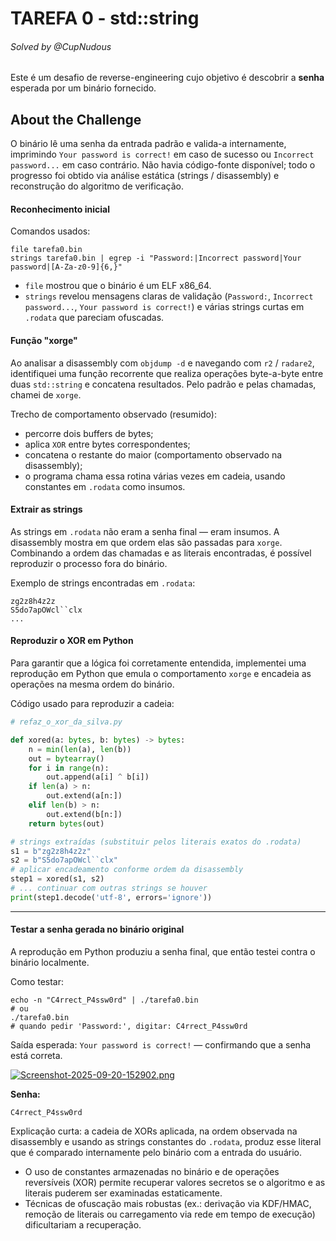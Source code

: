 # TAREFA 0 - std::string

###### Solved by @CupNudous

Este é um desafio de reverse-engineering cujo objetivo é descobrir a **senha** esperada por um binário fornecido. 

## About the Challenge

O binário lê uma senha da entrada padrão e valida-a internamente, imprimindo `Your password is correct!` em caso de sucesso ou `Incorrect password...` em caso contrário. Não havia código-fonte disponível; todo o progresso foi obtido via análise estática (strings / disassembly) e reconstrução do algoritmo de verificação.


#### Reconhecimento inicial

Comandos usados:

```
file tarefa0.bin
strings tarefa0.bin | egrep -i "Password:|Incorrect password|Your password|[A-Za-z0-9]{6,}"
```


* `file` mostrou que o binário é um ELF x86\_64.
* `strings` revelou mensagens claras de validação (`Password:`, `Incorrect password...`, `Your password is correct!`) e várias strings curtas em `.rodata` que pareciam ofuscadas.


#### Função "xorge"

Ao analisar a disassembly com `objdump -d` e navegando com `r2` / `radare2`, identifiquei uma função recorrente que realiza operações byte-a-byte entre duas `std::string` e concatena resultados. Pelo padrão e pelas chamadas, chamei de `xorge`.

Trecho de comportamento observado (resumido):

* percorre dois buffers de bytes;
* aplica `XOR` entre bytes correspondentes;
* concatena o restante do maior (comportamento observado na disassembly);
* o programa chama essa rotina várias vezes em cadeia, usando constantes em `.rodata` como insumos.



#### Extrair as strings

As strings em `.rodata` não eram a senha final — eram insumos. A disassembly mostra em que ordem elas são passadas para `xorge`. Combinando a ordem das chamadas e as literais encontradas, é possível reproduzir o processo fora do binário.

Exemplo de strings encontradas em `.rodata`:

```
zg2z8h4z2z
S5do7apOWcl``clx
...
```

#### Reproduzir o XOR em Python

Para garantir que a lógica foi corretamente entendida, implementei uma reprodução em Python que emula o comportamento `xorge` e encadeia as operações na mesma ordem do binário.

Código usado para reproduzir a cadeia:

```python
# refaz_o_xor_da_silva.py

def xored(a: bytes, b: bytes) -> bytes:
    n = min(len(a), len(b))
    out = bytearray()
    for i in range(n):
        out.append(a[i] ^ b[i])
    if len(a) > n:
        out.extend(a[n:])
    elif len(b) > n:
        out.extend(b[n:])
    return bytes(out)

# strings extraídas (substituir pelos literais exatos do .rodata)
s1 = b"zg2z8h4z2z"
s2 = b"S5do7apOWcl``clx"
# aplicar encadeamento conforme ordem da disassembly
step1 = xored(s1, s2)
# ... continuar com outras strings se houver
print(step1.decode('utf-8', errors='ignore'))
```

---

#### Testar a senha gerada no binário original

A reprodução em Python produziu a senha final, que então testei contra o binário localmente.

Como testar:

```
echo -n "C4rrect_P4ssw0rd" | ./tarefa0.bin
# ou
./tarefa0.bin
# quando pedir 'Password:', digitar: C4rrect_P4ssw0rd
```

Saída esperada: `Your password is correct!` — confirmando que a senha está correta.

[![Screenshot-2025-09-20-152902.png](https://i.postimg.cc/wxGYG1j1/Screenshot-2025-09-20-152902.png)](https://postimg.cc/G9GfBhYR)

**Senha:**

```
C4rrect_P4ssw0rd
```

Explicação curta: a cadeia de XORs aplicada, na ordem observada na disassembly e usando as strings constantes do `.rodata`, produz esse literal que é comparado internamente pelo binário com a entrada do usuário.

* O uso de constantes armazenadas no binário e de operações reversíveis (XOR) permite recuperar valores secretos se o algoritmo e as literais puderem ser examinadas estaticamente.
* Técnicas de ofuscação mais robustas (ex.: derivação via KDF/HMAC, remoção de literais ou carregamento via rede em tempo de execução) dificultariam a recuperação.
